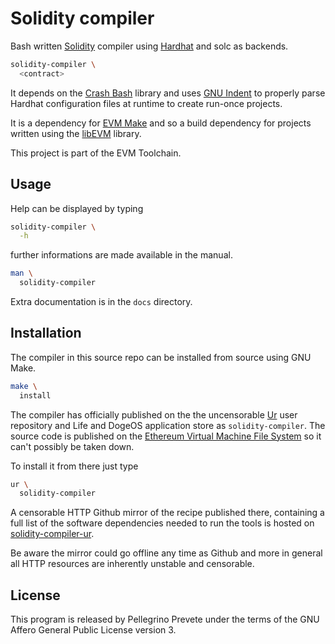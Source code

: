 [comment]: <> (SPDX-License-Identifier: AGPL-3.0)

[comment]: <> (-------------------------------------------------------------)
[comment]: <> (Copyright © 2024, 2025  Pellegrino Prevete)
[comment]: <> (All rights reserved)
[comment]: <> (-------------------------------------------------------------)

[comment]: <> (This program is free software: you can redistribute)
[comment]: <> (it and/or modify it under the terms of the GNU Affero)
[comment]: <> (General Public License as published by the Free)
[comment]: <> (Software Foundation, either version 3 of the License.)

[comment]: <> (This program is distributed in the hope that it will be useful,)
[comment]: <> (but WITHOUT ANY WARRANTY; without even the implied warranty of)
[comment]: <> (MERCHANTABILITY or FITNESS FOR A PARTICULAR PURPOSE. See the)
[comment]: <> (GNU Affero General Public License for more details.)

[comment]: <> (You should have received a copy of the GNU Affero General Public)
[comment]: <> (License along with this program.)
[comment]: <> (If not, see <https://www.gnu.org/licenses/>.)

# Solidity compiler

Bash written
[Solidity](
  https://github.com/ethereum/solidity)
compiler using
[Hardhat](
  https://github.com/NomicFoundation/hardhat)
and solc as backends.

```bash
solidity-compiler \
  <contract>
```

It depends on the
[Crash Bash](
  https://github.com/themartiancompany/crash-bash)
library and uses
[GNU Indent](
  https://www.gnu.org/software/indent)
to properly parse Hardhat configuration
files at runtime to create run-once projects.

It is a dependency for
[EVM Make](
  https://github.com/themartiancompany/evm-make)
and so a build dependency for projects written
using the 
[libEVM](
  https://github.com/themartiancompany/libevm)
library.

This project is part of the EVM Toolchain.

## Usage

Help can be displayed by typing

```bash
solidity-compiler \
  -h
```

further informations are made available in
the manual.

```bash
man \
  solidity-compiler
```

Extra documentation is in the `docs` directory.

## Installation

The compiler in this source repo
can be installed from source using GNU Make.

```bash
make \
  install
```

The compiler has officially published on the
the uncensorable
[Ur](
  https://github.com/themartiancompany/ur)
user repository and Life and DogeOS
application store as `solidity-compiler`.
The source code is published on the
[Ethereum Virtual Machine File System](
  https://github.com/themartiancompany/evmfs)
so it can't possibly be taken down.

To install it from there just type

```bash
ur \
  solidity-compiler
```

A censorable HTTP Github mirror of the recipe published there,
containing a full list of the software dependencies needed to run the
tools is hosted on
[solidity-compiler-ur](
  https://github.com/themartiancompany/solidity-compiler-ur).

Be aware the mirror could go offline any time as Github and more
in general all HTTP resources are inherently unstable and censorable.

## License

This program is released by Pellegrino Prevete under the terms
of the GNU Affero General Public License version 3.
